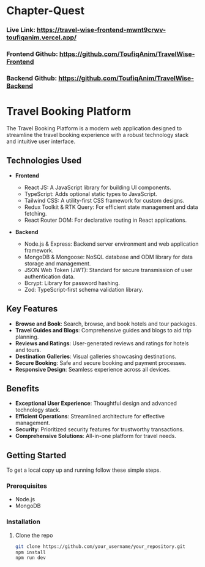 # Chapter-Quest

### Live Link:  https://travel-wise-frontend-mwnt9crwv-toufiqanim.vercel.app/
### Frontend Github: https://github.com/ToufiqAnim/TravelWise-Frontend
### Backend Github:  https://github.com/ToufiqAnim/TravelWise-Backend

# Travel Booking Platform

The Travel Booking Platform is a modern web application designed to streamline the travel booking experience with a robust technology stack and intuitive user interface.

## Technologies Used

- **Frontend**
  - React JS: A JavaScript library for building UI components.
  - TypeScript: Adds optional static types to JavaScript.
  - Tailwind CSS: A utility-first CSS framework for custom designs.
  - Redux Toolkit & RTK Query: For efficient state management and data fetching.
  - React Router DOM: For declarative routing in React applications.

- **Backend**
  - Node.js & Express: Backend server environment and web application framework.
  - MongoDB & Mongoose: NoSQL database and ODM library for data storage and management.
  - JSON Web Token (JWT): Standard for secure transmission of user authentication data.
  - Bcrypt: Library for password hashing.
  - Zod: TypeScript-first schema validation library.

## Key Features

- **Browse and Book**: Search, browse, and book hotels and tour packages.
- **Travel Guides and Blogs**: Comprehensive guides and blogs to aid trip planning.
- **Reviews and Ratings**: User-generated reviews and ratings for hotels and tours.
- **Destination Galleries**: Visual galleries showcasing destinations.
- **Secure Booking**: Safe and secure booking and payment processes.
- **Responsive Design**: Seamless experience across all devices.

## Benefits

- **Exceptional User Experience**: Thoughtful design and advanced technology stack.
- **Efficient Operations**: Streamlined architecture for effective management.
- **Security**: Prioritized security features for trustworthy transactions.
- **Comprehensive Solutions**: All-in-one platform for travel needs.

## Getting Started

To get a local copy up and running follow these simple steps.

### Prerequisites

- Node.js
- MongoDB

### Installation

1. Clone the repo
   ```sh
   git clone https://github.com/your_username/your_repository.git
   npm install
   npm run dev

